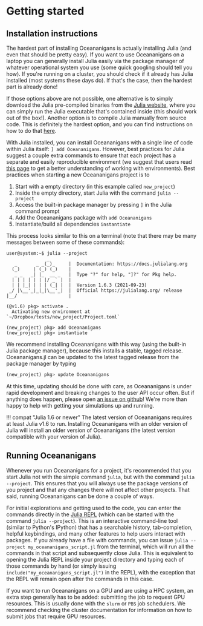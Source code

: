# Getting started

## Installation instructions

The hardest part of installing Oceananigans is actually installing Julia (and even that should be pretty easy). 
If you want to use Oceananigans on a laptop you can generally install Julia easily via the package manager of whatever
operational system you use (some quick googling should tell you how). If you're running on a cluster, you should check
if it already has Julia installed (most systems these days do). If that's the case, then the hardest part is already done!

If those options above are not possible, one alternative is to simply download the Julia pre-compiled binaries from the
[Julia website](https://julialang.org/downloads/), where you can simply run the Julia executable that's contained inside
(this should work out of the box!). Another option is to compile Julia manually from source code. This is definitely the hardest
option, and you can find instructions on how to do that [here](https://github.com/JuliaLang/julia#building-julia).

With Julia installed, you can install Oceananigans with a single line of code within Julia itself: `] add Oceananigans`. 
However, best practices for Julia suggest a couple extra commands to ensure that each project has
a separate and easily reproducible environment (we suggest that users read [this page](https://pkgdocs.julialang.org/v1/environments/)
to get a better understanding of working with environments). Best practices when starting a new Oceananigans 
project is to 

1. Start with a empty directory (in this example called `new_project`)
2. Inside the empty directory, start Julia with the command `julia --project`
3. Access the built-in package manager by pressing `]` in the Julia command prompt
4. Add the Oceananigans package with `add Oceananigans`
5. Instantiate/build all dependencies `instantiate`

This process looks similar to this on a terminal (note that there may be many messages between some of these commands):

```
user@system:~$ julia --project
               _
   _       _ _(_)_     |  Documentation: https://docs.julialang.org
  (_)     | (_) (_)    |
   _ _   _| |_  __ _   |  Type "?" for help, "]?" for Pkg help.
  | | | | | | |/ _` |  |
  | | |_| | | | (_| |  |  Version 1.6.3 (2021-09-23)
 _/ |\__'_|_|_|\__'_|  |  Official https://julialang.org/ release
|__/                   |

(@v1.6) pkg> activate .
  Activating new environment at `~/Dropbox/tests/new_project/Project.toml`

(new_project) pkg> add Oceananigans
(new_project) pkg> instantiate
```

We recommend installing Oceananigans with this way (using the built-in Julia package manager), because this installs a stable, tagged
release. Oceananigans.jl can be updated to the latest tagged release from the package manager by typing

```julia
(new_project) pkg> update Oceananigans
```

At this time, updating should be done with care, as Oceananigans is under rapid development and breaking 
changes to the user API occur often. But if anything does happen, please open [an issue on github](https://github.com/CliMA/Oceananigans.jl/issues)!
We're more than happy to help with getting your simulations up and running.

!!! compat "Julia 1.6 or newer"
    The latest version of Oceananigans requires at least Julia v1.6 to run.
    Installing Oceananigans with an older version of Julia will install an older version of Oceananigans (the latest version compatible with your version of Julia).

## Running Oceananigans

Whenever you run Oceananigans for a project, it's recommended that you start Julia not with the simple command `julia`,
but with the command `julia --project`. This ensures that you will always use the package versions of you project
and that any changes there will not affect other projects. That said, running Oceananigans can be done a couple of ways. 


For initial explorations and getting used to the code, you can
enter the commands directly in the [Julia REPL](https://docs.julialang.org/en/v1/stdlib/REPL/) (which can be started with
the command `julia --project`). This is an interactive
command-line tool (similar to Python's IPython) that has a searchable history, tab-completion, helpful keybindings, and many
other features to help users interact with packages. If you already have a file with commands, you can issue `julia --project my_oceananigans_script.jl`
from the terminal, which will run all the commands in that script and subsequently close Julia. This is equivalent to opening
the Julia REPL inside your project directory and typing each of those commands by hand (or simply issuing
`include("my_oceananigans_script.jl")` in the REPL), with the exception that the REPL will remain open after the commands in this case.

If you want to run Oceananigans on a GPU and are using a HPC system, an extra step generally has to be added: submitting the
job to request GPU resources. This is usually done with the `slurm` or `PBS` job schedulers. We
recommend checking the cluster documentation for information on how to submit jobs that require GPU resources.
